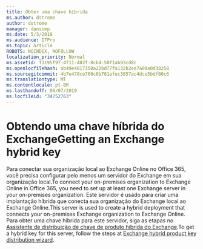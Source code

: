 ```yaml
---
title: Obter uma chave híbrida
ms.author: dstrome
author: dstrome
manager: dansimp
ms.date: 5/3/2018
ms.audience: ITPro
ms.topic: article
ROBOTS: NOINDEX, NOFOLLOW
localization_priority: Normal
ms.assetid: f3195f97-4f11-482f-8cb4-58f1ab93cd8c
ms.openlocfilehash: ab49e4017350a22bd77fa132b2ee7a09a0d38258
ms.sourcegitcommit: 4b7e478ce700c0b781efec3857ac4dce5bdf00c6
ms.translationtype: MT
ms.contentlocale: pt-BR
ms.lasthandoff: 06/07/2019
ms.locfileid: "34752763"
---
```

# <a name="getting-an-exchange-hybrid-key"></a><span data-ttu-id="d16e8-102">Obtendo uma chave híbrida do Exchange</span><span class="sxs-lookup"><span data-stu-id="d16e8-102">Getting an Exchange hybrid key</span></span>

<span data-ttu-id="d16e8-103">Para conectar sua organização local ao Exchange Online no Office 365, você precisa configurar pelo menos um servidor do Exchange em sua organização local.</span><span class="sxs-lookup"><span data-stu-id="d16e8-103">To connect your on-premises organization to Exchange Online in Office 365, you need to set up at least one Exchange server in your on-premises organization.</span></span> <span data-ttu-id="d16e8-104">Este servidor é usado para criar uma implantação híbrida que conecta sua organização do Exchange local ao Exchange Online.</span><span class="sxs-lookup"><span data-stu-id="d16e8-104">This server is used to create a hybrid deployment that connects your on-premises Exchange organization to Exchange Online.</span></span> <span data-ttu-id="d16e8-105">Para obter uma chave híbrida para este servidor, siga as etapas no [Assistente de distribuição de chave de produto híbrida do Exchange](http://aka.ms/hybridkey).</span><span class="sxs-lookup"><span data-stu-id="d16e8-105">To get a hybrid key for this server, follow the steps at [Exchange hybrid product key distribution wizard](http://aka.ms/hybridkey).</span></span>
  

